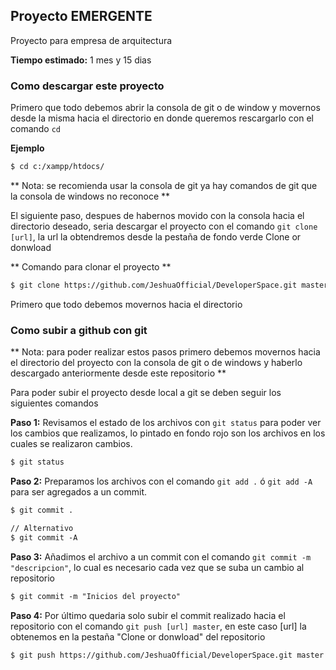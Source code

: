## Proyecto EMERGENTE

Proyecto para empresa de arquitectura 

**Tiempo estimado:** 1 mes y 15 dias

### Como descargar este proyecto

Primero que todo debemos abrir la consola de git o de window y movernos desde la misma hacia el directorio en donde queremos rescargarlo con el comando `cd`

**Ejemplo**

```markdown
$ cd c:/xampp/htdocs/
```

** Nota: se recomienda usar la consola de git ya hay comandos de git que la consola de windows no reconoce **

El siguiente paso, despues de habernos movido con la consola hacia el directorio deseado, seria descargar el proyecto con el comando `git clone [url]`, la url la obtendremos desde la pestaña de fondo verde Clone or donwload

** Comando para clonar el proyecto **

```markdown
$ git clone https://github.com/JeshuaOfficial/DeveloperSpace.git master
```


Primero que todo debemos movernos hacia el directorio 

### Como subir a github con git

** Nota: para poder realizar estos pasos primero debemos movernos hacia el directorio del proyecto con la consola de git o de windows y haberlo descargado anteriormente desde este repositorio **

Para poder subir el proyecto desde local a git se deben seguir los siguientes comandos

**Paso 1:** Revisamos el estado de los archivos con `git status` para poder ver los cambios que realizamos, lo pintado en fondo rojo son los archivos en los cuales se realizaron cambios.

```markdown
$ git status
```

**Paso 2:** Preparamos los archivos con el comando `git add .` ó `git add -A` para ser agregados a un commit.

```markdown
$ git commit .

// Alternativo
$ git commit -A
```

**Paso 3:** Añadimos el archivo a un commit con el comando `git commit -m "descripcion"`, lo cual es necesario cada vez que se suba un cambio al repositorio

```markdown
$ git commit -m "Inicios del proyecto"
```

**Paso 4:** Por último quedaria solo subir el commit realizado hacia el repositorio con el comando `git push [url] master`, en este caso [url] la obtenemos en la pestaña "Clone or donwload" del repositorio

```markdown
$ git push https://github.com/JeshuaOfficial/DeveloperSpace.git master
```
